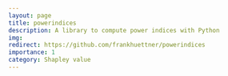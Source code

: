 ```yaml
---
layout: page
title: powerindices
description: A library to compute power indices with Python
img:
redirect: https://github.com/frankhuettner/powerindices
importance: 1
category: Shapley value
---
```

